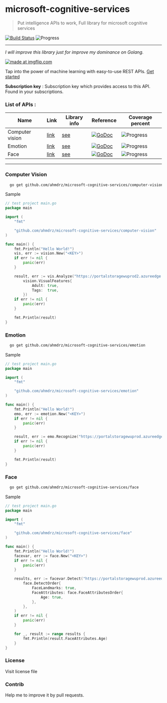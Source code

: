 # microsoft-cognitive-services
> Put intelligence APIs to work, Full library for microsoft cognitive services

[![Build Status](https://travis-ci.org/ahmdrz/microsoft-cognitive-services.svg?branch=master)](https://travis-ci.org/ahmdrz/microsoft-cognitive-services)
![Progress](http://progressed.io/bar/15)

***

*I will improve this library just for improve my dominance on Golang.*

<a href="https://imgflip.com/i/1ag7x6"><img src="https://i.imgflip.com/1ag7x6.jpg" title="made at imgflip.com"/></a>

Tap into the power of machine learning with easy-to-use REST APIs. [Get started](https://www.microsoft.com/cognitive-services)

**Subscription key** : Subscription key which provides access to this API. Found in your subscriptions.

### List of APIs :
|Name|Link|Library info|Reference|Coverage percent|
|----|----|----|---|---|
|Computer vision|[link](https://www.microsoft.com/cognitive-services/en-us/computer-vision-api)|[see](https://github.com/ahmdrz/microsoft-cognitive-services#computer-vision)|[![GoDoc](https://godoc.org/github.com/ahmdrz/microsoft-cognitive-services/computer-vision?status.svg)](https://godoc.org/github.com/ahmdrz/microsoft-cognitive-services/computer-vision)|![Progress](http://progressed.io/bar/90)|
|Emotion|[link](https://www.microsoft.com/cognitive-services/en-us/emotion-api)|[see](https://github.com/ahmdrz/microsoft-cognitive-services#emotion)|[![GoDoc](https://godoc.org/github.com/ahmdrz/microsoft-cognitive-services/emotion?status.svg)](https://godoc.org/github.com/ahmdrz/microsoft-cognitive-services/emotion) |![Progress](http://progressed.io/bar/60)|
|Face|[link](https://www.microsoft.com/cognitive-services/en-us/face-api)|[see](https://github.com/ahmdrz/microsoft-cognitive-services#face)|[![GoDoc](https://godoc.org/github.com/ahmdrz/microsoft-cognitive-services/face?status.svg)](https://godoc.org/github.com/ahmdrz/microsoft-cognitive-services/face) |![Progress](http://progressed.io/bar/18)|

***

### Computer Vision

```bash
  go get github.com/ahmdrz/microsoft-cognitive-services/computer-vision
```

Sample 

```go
// test project main.go
package main

import (
    "fmt"

    "github.com/ahmdrz/microsoft-cognitive-services/computer-vision"
)

func main() {
    fmt.Println("Hello World!")
    vis, err := vision.New("<KEY>")
    if err != nil {
        panic(err)
    }

    result, err := vis.Analyze("https://portalstoragewuprod2.azureedge.net/vision/Analysis/1.jpg",
        vision.VisualFeatures{
            Adult: true,
            Tags:  true,
        })
    if err != nil {
        panic(err)
    }

    fmt.Println(result)
}
```

### Emotion

```bash
  go get github.com/ahmdrz/microsoft-cognitive-services/emotion
```

Sample 

```go
// test project main.go
package main

import (
    "fmt"

    "github.com/ahmdrz/microsoft-cognitive-services/emotion"
)

func main() {
    fmt.Println("Hello World!")
    emo, err := emotion.New("<KEY>")
    if err != nil {
        panic(err)
    }

    result, err := emo.Recognize("https://portalstoragewuprod.azureedge.net/emotion/recognition1.jpg")
    if err != nil {
        panic(err)
    }

    fmt.Println(result)
}
```

### Face

```bash
  go get github.com/ahmdrz/microsoft-cognitive-services/face
```

Sample 

```go
// test project main.go
package main

import (
    "fmt"

    "github.com/ahmdrz/microsoft-cognitive-services/face"
)

func main() {
  	fmt.Println("Hello World!")
  	facevar, err := face.New("<KEY>")
	if err != nil {
		panic(err)
	}

	results, err := facevar.Detect("https://portalstoragewuprod.azureedge.net/media/Default/Documentation/Face/Images/FaceFindSimilar.QueryFace.jpg",
		face.DetectOrder{
			FaceLandmarks: true,
			FaceAttributes: face.FaceAttributesOrder{
				Age: true,
			},
		},
	)
	if err != nil {
		panic(err)
	}

	for _, result := range results {
		fmt.Println(result.FaceAttributes.Age)
	}
}
```

### License

Visit license file

### Contrib

Help me to improve it by pull requests.
